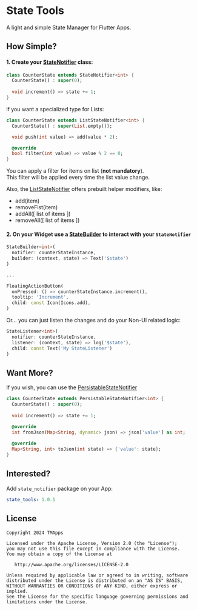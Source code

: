# State Tools

A light and simple State Manager for Flutter Apps.

## How Simple?

#### 1. Create your [StateNotifier](lib/state/state_notifier.dart) class:
```dart
class CounterState extends StateNotifier<int> {
  CounterState() : super(0);
  
  void increment() => state += 1;
}
```

if you want a specialized type for Lists:
```dart
class CounterState extends ListStateNotifier<int> {
  CounterState() : super(List.empty());

  void push(int value) => add(value * 2);

  @override
  bool filter(int value) => value % 2 == 0;
}
```

You can apply a filter for items on list (**not mandatory**).<br/>
This filter will be applied every time the list value change.

Also, the [ListStateNotifier](lib/state/state_notifier.dart#L69) offers prebuilt helper modifiers, like:
- add(item)
- removeFist(item)
- addAll([ list of items ])
- removeAll([ list of items ])

#### 2. On your Widget use a [StateBuilder](lib/state/state_widgets.dart) to interact with your `StateNotifier`
```dart
StateBuilder<int>(
  notifier: counterStateInstance,
  builder: (context, state) => Text('$state')
)

...

FloatingActionButton(
  onPressed: () => counterStateInstance.increment(),
  tooltip: 'Increment',
  child: const Icon(Icons.add),
)
```

Or... you can just listen the changes and do your Non-UI related logic:

```dart
StateListener<int>(
  notifier: counterStateInstance,
  listener: (context, state) => log('$state'),
  child: const Text('My StateListener')
)
```

## Want More?

If you wish, you can use the [PersistableStateNotifier](lib/state/state_notifier.dart#L117)
```dart
class CounterState extends PersistableStateNotifier<int> {
  CounterState() : super(0);
     
  void increment() => state += 1;

  @override
  int fromJson(Map<String, dynamic> json) => json['value'] as int;
  
  @override
  Map<String, int> toJson(int state) => {'value': state};
}
```

## Interested?

Add `state_notifier` package on your App:
```yaml
state_tools: 1.0.1
```

## License

    Copyright 2024 TMApps
    
    Licensed under the Apache License, Version 2.0 (the "License");
    you may not use this file except in compliance with the License.
    You may obtain a copy of the License at
    
       http://www.apache.org/licenses/LICENSE-2.0
    
    Unless required by applicable law or agreed to in writing, software
    distributed under the License is distributed on an "AS IS" BASIS,
    WITHOUT WARRANTIES OR CONDITIONS OF ANY KIND, either express or implied.
    See the License for the specific language governing permissions and
    limitations under the License.